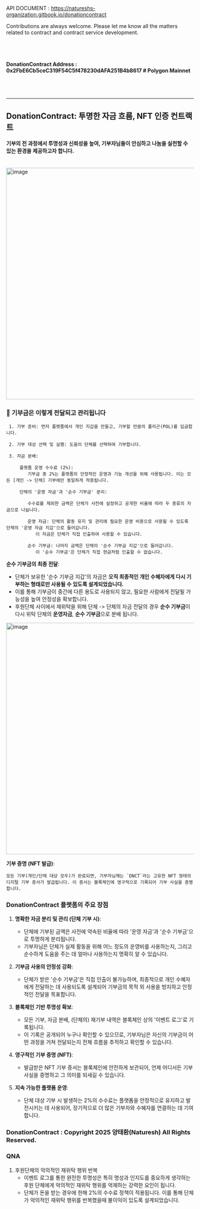 <br><br>
API DOCUMENT : https://natureshs-organization.gitbook.io/donationcontract

Contributions are always welcome. 
Please let me know all the matters related to contract and contract service development.

<br><br>

#### DonationContract Address : 0x2FbE6Cb5ceC319F54C5f478230dAFA251B4b8617 # Polygon Mainnet

<br><br>

---
## DonationContract: 투명한 자금 흐름, NFT 인증 컨트랙트
#### 기부의 전 과정에서 투명성과 신뢰성을 높여, 기부자님들이 안심하고 나눔을 실천할 수 있는 환경을 제공하고자 합니다.

<br>

<img width="620" alt="image" src="https://github.com/user-attachments/assets/c7a0e50e-4c86-4e08-a1de-ddc7e29359f8" />


### 💸 기부금은 이렇게 전달되고 관리됩니다

     1. 기부 준비: 먼저 플랫폼에서 개인 지갑을 만들고, 기부할 만큼의 폴리곤(POL)를 입금합니다.
     
     2. 기부 대상 선택 및 실행: 도움이 단체를 선택하여 기부합니다.
     
     3. 자금 분배:
     
         플랫폼 운영 수수료 (2%): 
            기부금 중 2%는 플랫폼의 안정적인 운영과 기능 개선을 위해 사용됩니다. 이는 모든 [개인 -> 단체] 기부에만 동일하게 적용됩니다.
            
         단체의 '운영 자금'과 '순수 기부금' 분리:
         
            수수료를 제외한 금액은 단체가 사전에 설정하고 공개한 비율에 따라 두 종류의 자금으로 나뉩니다.
            
            운영 자금: 단체의 활동 유지 및 관리에 필요한 운영 비용으로 사용될 수 있도록 단체의 '운영 자금 지갑'으로 들어갑니다. 
               이 자금은 단체가 직접 인출하여 사용할 수 있습니다.
               
            순수 기부금: 나머지 금액은 단체의 '순수 기부금 지갑'으로 들어갑니다. 
               이 '순수 기부금'은 단체가 직접 현금처럼 인출할 수 없습니다.

**순수 기부금의 최종 전달**:
   *   단체가 보유한 '순수 기부금 지갑'의 자금은 **오직 최종적인 개인 수혜자에게 다시 기부하는 형태로만 사용될 수 있도록 설계되었습니다.**
   *   이를 통해 기부금이 중간에 다른 용도로 사용되지 않고, 필요한 사람에게 전달될 가능성을 높여 안정성을 확보합니다.
   *   후원단체 사이에서 재위탁을 위해 단체 -> 단체의 자금 전달의 경우 **순수 기부금**이 다시 위탁 단체의 **운영자금**, **순수 기부금**으로 분배 됩니다.

<img width="620" alt="image" src="https://github.com/user-attachments/assets/5ee849b6-fc84-4e30-a219-177cc240295d" />


**기부 증명 (NFT 발급)**:

    모든 기부(개인/단체 대상 모두)가 완료되면, 기부자님께는 `DNCT`라는 고유한 NFT 형태의 디지털 기부 증서가 발급됩니다. 이 증서는 블록체인에 영구적으로 기록되어 기부 사실을 증명합니다.

### DonationContract 플랫폼의 주요 장점

1.  **명확한 자금 분리 및 관리 (단체 기부 시)**:
    *   단체에 기부된 금액은 사전에 약속된 비율에 따라 '운영 자금'과 '순수 기부금'으로 투명하게 분리됩니다.
    *   기부자님은 단체가 실제 활동을 위해 어느 정도의 운영비를 사용하는지, 그리고 순수하게 도움을 주는 데 얼마나 사용하는지 명확히 알 수 있습니다.

2.  **기부금 사용의 안정성 강화**:
    *   단체가 받은 '순수 기부금'은 직접 인출이 불가능하며, 최종적으로 개인 수혜자에게 전달하는 데 사용되도록 설계되어 기부금의 목적 외 사용을 방지하고 안정적인 전달을 목표합니다.

3.  **블록체인 기반 투명성 확보**:
    *   모든 기부, 자금 분배, (단체의) 재기부 내역은 블록체인 상의 '이벤트 로그'로 기록됩니다.
    *   이 기록은 공개되어 누구나 확인할 수 있으므로, 기부자님은 자신의 기부금이 어떤 과정을 거쳐 전달되는지 전체 흐름을 추적하고 확인할 수 있습니다.

4.  **영구적인 기부 증명 (NFT)**:
    *   발급받은 NFT 기부 증서는 블록체인에 안전하게 보관되어, 언제 어디서든 기부 사실을 증명하고 그 의미를 되새길 수 있습니다.

5.  **지속 가능한 플랫폼 운영**:
    *   단체 대상 기부 시 발생하는 2%의 수수료는 플랫폼을 안정적으로 유지하고 발전시키는 데 사용되어, 장기적으로 더 많은 기부자와 수혜자를 연결하는 데 기여합니다.


### DonationContract : Copyright 2025 양태환(Naturesh) All Rights Reserved.


### QNA

1. 후원단체의 악의적인 재위탁 행위 반복
    * 이벤트 로그를 통한 완전한 투명성은 특히 명성과 인지도를 중요하게 생각하는 후원 단체에게 악의적인 재위탁 행위를 억제하는 강력한 요인이 됩니다.
    * 단체가 돈을 받는 경우에 한해 2%의 수수료 정책이 적용됩니다. 이를 통해 단체가 악의적인 재위탁 행위를 반복했을때 불이익이 있도록 설계되었습니다.
   
